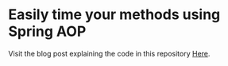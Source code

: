 # Easily time your methods using Spring AOP

Visit the blog post explaining the code in this repository [Here](https://www.prkrdevblog.com/easily-time-your-function-with-spring-aop/).
